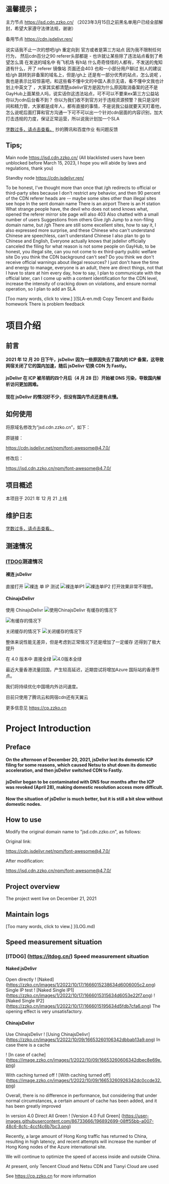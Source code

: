 ## 温馨提示；
主力节点 https://jsd.cdn.zzko.cn/     （2023年3月15日之前黑名单用户已经全部解封，希望大家遵守法律法规，谢谢）

备用节点 https://cdn.jsdelivr.ren/ 

说实话我不止一次的想吧/gh 重定向到 官方或者是第三方站点 因为我不限制任何行为， 然后cdn百分之90 referer头部都是 - 也许就让某些除了违法站点看到了希望怎么滴
在发送的域名中 有飞机场 有h站 什么奇奇怪怪的人都有，不发送的鬼知道有什么，开了 referer 镜像站 页面还会403   也和一小部分用户聊过 别人的建议 给/gh 跳转到非备案的域名上，但是/gh上 还是有一部分优秀的站点，怎么说呢 ，我也是表示比较惊喜吧，和这些看不懂中文的中国人表示无语，看不懂中文我也计划上中英文了 ，大家其实都清楚jsdelivr官方是因为什么原因取消备案的还不是GayHub上面某些人吗，说实话你这违法站点，可不可以不要来ex第三方公益站 你以为cdn后台看不到？ 你以为我们收不到官方对于违规资源预警？我只是没时间和精力管，大家都是成年人，都有直接的事情，不是说我公益就要天天盯着他，怎么说呢后面打算和官方沟通一下可不可以出一个针对cdn层面的内容识别，加大打击违规的力度，保证正常运营，所以说我计划加一个SLA 

[字数过多，请点击查看。](SLA.md)
抄的腾讯和百度作业 有问题反馈

## Tips;
Main node https://jsd.cdn.zzko.cn/ (All blacklisted users have been unblocked before March 15, 2023, I hope you will abide by laws and regulations, thank you)

Standby node https://cdn.jsdelivr.ren/ 

To be honest, I've thought more than once that /gh redirects to official or third-party sites because I don't restrict any behavior, and then 90 percent of the CDN referer heads are -- maybe some sites other than illegal sites see hope
In the sent domain name There is an airport There is an H station What strange people have, the devil who does not send knows what, opened the referer mirror site page will also 403 Also chatted with a small number of users Suggestions from others Give /gh Jump to a non-filing domain name, but /gh There are still some excellent sites, how to say it, I also expressed more surprise, and these Chinese who can't understand Chinese are speechless, can't understand Chinese I also plan to go to Chinese and English, Everyone actually knows that jsdelivr officially canceled the filing for what reason is not some people on GayHub, to be honest, you illegal site, can you not come to ex third-party public welfare site Do you think the CDN background can't see? Do you think we don't receive official warnings about illegal resources? I just don't have the time and energy to manage, everyone is an adult, there are direct things, not that I have to stare at him every day, how to say, I plan to communicate with the official later, can I come up with a content identification for the CDN level, increase the intensity of cracking down on violations, and ensure normal operation, so I plan to add an SLA 

[Too many words, click to view.] ](SLA-en.md)
Copy Tencent and Baidu homework There is problem feedback

# 项目介绍

## 前言

#### 2021 年 12 月 20 日下午，jsDelivr 因为一些原因失去了国内的 ICP 备案，这导致网宿关闭了它的国内加速，随后 jsDelivr 切换 CDN 为 Fastly。

#### jsDelivr 在 ICP 被吊销的四个月后（4 月 28 日）开始被 DNS 污染，导致国内解析访问更加困难。

#### 现在 jsDelivr 的情况好不少，但没有国内节点还是有点慢。

## 如何使用

将原域名修改为“jsd.cdn.zzko.cn”，如下：

原链接：

https://cdn.jsdelivr.net/npm/font-awesome@4.7.0/

修改后：

https://jsd.cdn.zzko.cn/npm/font-awesome@4.7.0/

## 项目概述

本项目于 2021 年 12 月 21 上线

## 维护日志

[字数过多，请点击查看。](LOG.md)

## 测速情况

### [ITDOG](https://itdog.cn/)测速情况

#### 裸连 jsDelivr

直接打开
![裸连](https://zzko.cn/images/1/2022/10/17/1666015238634d6006005c2.png)
单 IP 测试
![裸连单IP1](https://zzko.cn/images/1/2022/10/17/1666015315634d6053e22f7.png)
![裸连单IP2](https://zzko.cn/images/1/2022/10/17/1666015195634d5fdb7cfa6.png)
打开效果非常不理想。

#### ChinajsDelivr

使用 ChinajsDelivr
![使用ChinajsDelivr](https://zzko.cn/images/1/2022/10/09/16653260106342dbbab13a9.png)
有缓存的情况下

![有缓存的情况下](https://image.zzko.cn/images/1/2022/10/09/16653260606342dbec8e69e.png)

关闭缓存的情况下
![关闭缓存的情况下](https://image.zzko.cn/images/1/2022/10/09/16653260926342dc0ccde32.png)

整体来说性能无差异，但是考虑到正常情况下还是增加了一定缓存 还得到了极大提升

在 4.0 版本中 直接全绿
![4.0版本全绿](https://user-images.githubusercontent.com/86733666/196892699-08ff55bb-a007-48c6-8cfc-4ccf4c6b7bc3.png)

最近大量香港流量回国，产生较高延迟，近期尝试将增加Azure 国际站的香港节点。

我们将持续优化中国境内外访问速度。

目前只使用了腾讯云和网宿cdn还有天翼云

更多信息见 https://cp.zzko.cn





# Project Introduction

## Preface

#### On the afternoon of December 20, 2021, jsDelivr lost its domestic ICP filing for some reasons, which caused Netsu to shut down its domestic acceleration, and then jsDelivr switched CDN to Fastly.

#### jsDelivr began to be contaminated with DNS four months after the ICP was revoked (April 28), making domestic resolution access more difficult.

#### Now the situation of jsDelivr is much better, but it is still a bit slow without domestic nodes.

## How to use

Modify the original domain name to "jsd.cdn.zzko.cn", as follows:

Original link:

https://cdn.jsdelivr.net/npm/font-awesome@4.7.0/

After modification:

https://jsd.cdn.zzko.cn/npm/font-awesome@4.7.0/

## Project overview

The project went live on December 21, 2021

## Maintain logs

[Too many words, click to view.] ](LOG.md)

## Speed measurement situation

### [ITDOG] (https://itdog.cn/) Speed measurement situation

#### Naked jsDelivr

Open directly
! [Naked] (https://zzko.cn/images/1/2022/10/17/1666015238634d6006005c2.png)
Single IP test
! [Naked Single IP1] (https://zzko.cn/images/1/2022/10/17/1666015315634d6053e22f7.png)
! [Naked Single IP2] (https://zzko.cn/images/1/2022/10/17/1666015195634d5fdb7cfa6.png)
The opening effect is very unsatisfactory.

#### ChinajsDelivr

Use ChinajsDelivr
! [Using ChinajsDelivr] (https://zzko.cn/images/1/2022/10/09/16653260106342dbbab13a9.png)
In case there is a cache

! [In case of cache] (https://image.zzko.cn/images/1/2022/10/09/16653260606342dbec8e69e.png)

With caching turned off
! [With caching turned off] (https://image.zzko.cn/images/1/2022/10/09/16653260926342dc0ccde32.png)

Overall, there is no difference in performance, but considering that under normal circumstances, a certain amount of cache has been added, and it has been greatly improved

In version 4.0 Direct All Green
! [Version 4.0 Full Green] (https://user-images.githubusercontent.com/86733666/196892699-08ff55bb-a007-48c6-8cfc-4ccf4c6b7bc3.png)

Recently, a large amount of Hong Kong traffic has returned to China, resulting in high latency, and recent attempts will increase the number of Hong Kong nodes of the Azure international site.

We will continue to optimize the speed of access inside and outside China.

At present, only Tencent Cloud and Netsu CDN and Tianyi Cloud are used

See https://cp.zzko.cn for more information

